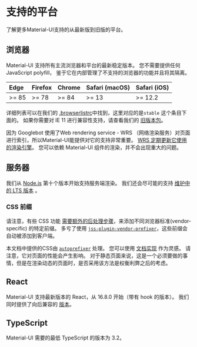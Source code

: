 # 支持的平台

<p class="description">了解更多Material-UI支持的从最新版到旧版的平台。</p>

## 浏览器

Material-UI 支持所有主流浏览器和平台的最新稳定版本。 您不需要提供任何 JavaScript polyfill， 鉴于它在内部管理了不支持的浏览器的功能并且将其隔离。

<!-- #stable-snapshot -->

| Edge  | Firefox | Chrome | Safari (macOS) | Safari (iOS) |
|:----- |:------- |:------ |:-------------- |:------------ |
| >= 85 | >= 78   | >= 84  | >= 13          | >= 12.2      |

<!-- #default-branch-switch -->

详细列表可以在我们的 [.browserlistrc](https://github.com/mui-org/material-ui/blob/next/.browserslistrc#L12-L27)中找到，这里对应的是`stable` 这个条目下面的。 如果你需要对 IE 11 进行兼容性支持，请查看我们的 [旧版本包](/guides/minimizing-bundle-size/#legacy-bundle)。

因为 Googlebot 使用了Web rendering service - WRS （网络渲染服务）对页面进行索引，所以Material-UI能提供对它的支持非常重要。 [WRS 定期更新它使用的渲染引擎](https://webmasters.googleblog.com/2019/05/the-new-evergreen-googlebot.html)。 您可以依赖 Material-UI 组件的渲染，并不会出现重大的问题。

## 服务器

<!-- #stable-snapshot -->

我们从 [Node.js](https://github.com/nodejs/node) 第十个版本开始支持服务端渲染。 我们还会尽可能的支持 [维护中的 LTS 版本](https://github.com/nodejs/Release#lts-schedule1) 。

### CSS 前缀

请注意，有些 CSS 功能 [需要额外的后处理步骤](https://github.com/cssinjs/jss/issues/279)，来添加不同浏览器标准(vendor-specific) 的特定前缀。 多亏了使用 [`jss-plugin-vendor-prefixer`](https://www.npmjs.com/package/jss-plugin-vendor-prefixer)，这些前缀会自动被添加到客户端。

本文档中提供的CSS由 [`autoprefixer`](https://www.npmjs.com/package/autoprefixer) 处理。 您可以使用 [文档实现](https://github.com/mui-org/material-ui/blob/47aa5aeaec1d4ac2c08fd0e84277d6b91e497557/pages/_document.js#L123) 作为灵感。 请注意，它对页面的性能会产生影响。 对于静态页面来说，这是一个必须要做的事情，但是在渲染动态的页面时，是否采用该方法是权衡利弊之后的考虑。

## React

Material-UI 支持最新版本的 React，从 16.8.0 开始（带有 hook 的版本）。 我们同时提供了向后兼容的 [版本](https://material-ui.com/versions/)。

## TypeScript

Material-UI 需要的最低 TypeScript 的版本为 3.2。
